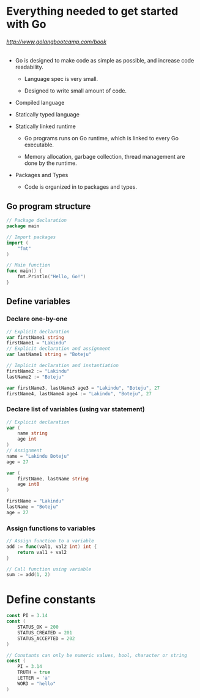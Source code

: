 # Everything needed to get started with Go

###### http://www.golangbootcamp.com/book

* Go is designed to make code as simple as possible, and increase code readability.

    * Language spec is very small.

    * Designed to write small amount of code.

* Compiled language

* Statically typed language

* Statically linked runtime

    * Go programs runs on Go runtime, which is linked to every Go executable.

    * Memory allocation, garbage collection, thread management are done by the runtime.

* Packages and Types

    * Code is organized in to packages and types.

## Go program structure

``` go
// Package declaration
package main

// Import packages
import (
    "fmt"
)

// Main function
func main() {
    fmt.Println("Hello, Go!")
}
```

## Define variables

### Declare one-by-one

``` go
// Explicit declaration
var firstName1 string
firstName1 = "Lakindu"
// Explicit declaration and assignment
var lastName1 string = "Boteju"

// Implicit declaration and instantiation
firstName2 := "Lakindu"
lastName2 := "Boteju"

var firstName3, lastName3 age3 = "Lakindu", "Boteju", 27
firstName4, lastName4 age4 := "Lakindu", "Boteju", 27
```

### Declare list of variables (using var statement)

``` go
// Explicit declaration
var (
    name string
    age int
)
// Assignment
name = "Lakindu Boteju"
age = 27
```

``` go
var (
    firstName, lastName string
    age int8
)

firstName = "Lakindu"
lastName = "Boteju"
age = 27
```

### Assign functions to variables

``` go
// Assign function to a variable
add := func(val1, val2 int) int {
    return val1 + val2
}

// Call function using variable
sum := add(1, 2)
```

# Define constants

``` go
const PI = 3.14
const (
    STATUS_OK = 200
    STATUS_CREATED = 201
    STATUS_ACCEPTED = 202
)

// Constants can only be numeric values, bool, character or string
const (
    PI = 3.14
    TRUTH = true
    LETTER = 'a'
    WORD = "hello"
)
```
